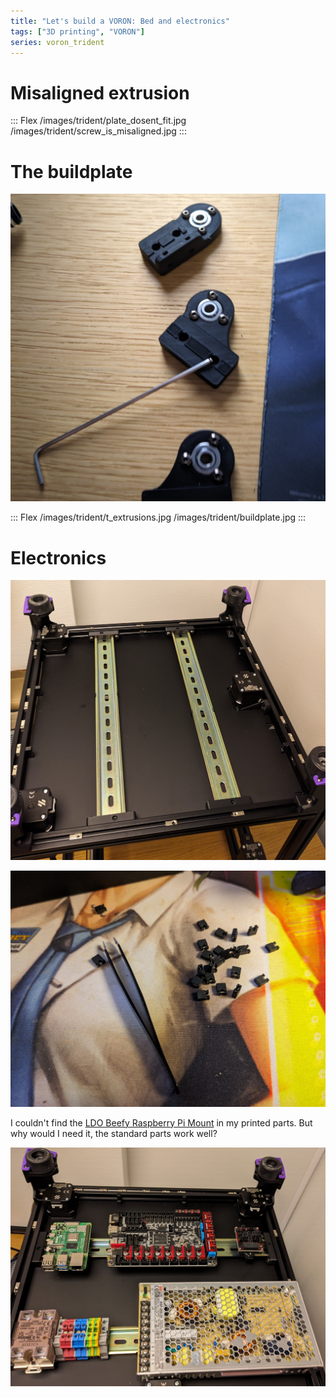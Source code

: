 ```yaml
---
title: "Let's build a VORON: Bed and electronics"
tags: ["3D printing", "VORON"]
series: voron_trident
---
```


# Misaligned extrusion

::: Flex
/images/trident/plate_dosent_fit.jpg
/images/trident/screw_is_misaligned.jpg
:::

# The buildplate

![These screws were extremely hard to screw down... Maybe I need better tools?](/images/trident/annoying_screws.jpg)

::: Flex
/images/trident/t_extrusions.jpg
/images/trident/buildplate.jpg
:::

# Electronics

![](/images/trident/rails.jpg)

![](/images/trident/jumpers.jpg)

I couldn't find the [LDO Beefy Raspberry Pi Mount](https://github.com/MotorDynamicsLab/LDOVoron2/blob/main/STLs/beefy_raspberry_bracket.stl) in my printed parts.
But why would I need it, the standard parts work well?

![](/images/trident/elecronics_placed.jpg)



